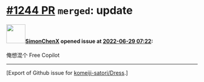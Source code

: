 # [\#1244 PR](https://github.com/komeiji-satori/Dress/pull/1244) `merged`: update

#### <img src="https://avatars.githubusercontent.com/u/17593218?u=c1839a69794123d313ae1467a171774f3a9181ea&v=4" width="50">[SimonChenX](https://github.com/SimonChenX) opened issue at [2022-06-29 07:22](https://github.com/komeiji-satori/Dress/pull/1244):

俺想混个 Free Copilot




-------------------------------------------------------------------------------



[Export of Github issue for [komeiji-satori/Dress](https://github.com/komeiji-satori/Dress).]
